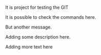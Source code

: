 It is project for testing the GIT

It is possible to check the commands here.

But another message.

Adding some description here.

Adding more text here